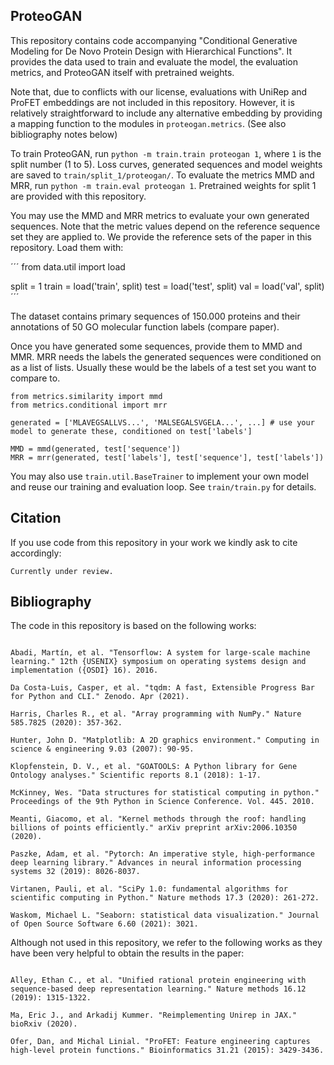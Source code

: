 ## ProteoGAN
This repository contains code accompanying "Conditional Generative Modeling for De Novo Protein Design with Hierarchical Functions". It provides the data used to train and evaluate the model, the evaluation metrics, and ProteoGAN itself with pretrained weights.

Note that, due to conflicts with our license, evaluations with UniRep and ProFET embeddings are not included in this repository. However, it is relatively straightforward to include any alternative embedding by providing a mapping function to the modules in `proteogan.metrics`. (See also bibliography notes below)

To train ProteoGAN, run `python -m train.train proteogan 1`, where `1` is the split number (1 to 5). Loss curves, generated sequences and model weights are saved to `train/split_1/proteogan/`. To evaluate the metrics MMD and MRR, run `python -m train.eval proteogan 1`. Pretrained weights for split 1 are provided with this repository.

You may use the MMD and MRR metrics to evaluate your own generated sequences. Note that the metric values depend on the reference sequence set they are applied to. We provide the reference sets of the paper in this repository. Load them with:

´´´
from data.util import load

split = 1
train = load('train', split)
test = load('test', split)
val = load('val', split)
´´´

The dataset contains primary sequences of 150.000 proteins and their annotations of 50 GO molecular function labels (compare paper).

Once you have generated some sequences, provide them to MMD and MMR. MRR needs the labels the generated sequences were conditioned on as a list of lists. Usually these would be the labels of a test set you want to compare to.

```
from metrics.similarity import mmd
from metrics.conditional import mrr

generated = ['MLAVEGSALLVS...', 'MALSEGALSVGELA...', ...] # use your model to generate these, conditioned on test['labels']

MMD = mmd(generated, test['sequence'])
MRR = mrr(generated, test['labels'], test['sequence'], test['labels'])

```

You may also use `train.util.BaseTrainer` to implement your own model and reuse our training and evaluation loop. See `train/train.py` for details.


## Citation
If you use code from this repository in your work we kindly ask to cite accordingly:
```
Currently under review.
```


## Bibliography

The code in this repository is based on the following works:

```

Abadi, Martín, et al. "Tensorflow: A system for large-scale machine learning." 12th {USENIX} symposium on operating systems design and implementation ({OSDI} 16). 2016.

Da Costa-Luis, Casper, et al. "tqdm: A fast, Extensible Progress Bar for Python and CLI." Zenodo. Apr (2021).

Harris, Charles R., et al. "Array programming with NumPy." Nature 585.7825 (2020): 357-362.

Hunter, John D. "Matplotlib: A 2D graphics environment." Computing in science & engineering 9.03 (2007): 90-95.

Klopfenstein, D. V., et al. "GOATOOLS: A Python library for Gene Ontology analyses." Scientific reports 8.1 (2018): 1-17.

McKinney, Wes. "Data structures for statistical computing in python." Proceedings of the 9th Python in Science Conference. Vol. 445. 2010.

Meanti, Giacomo, et al. "Kernel methods through the roof: handling billions of points efficiently." arXiv preprint arXiv:2006.10350 (2020).

Paszke, Adam, et al. "Pytorch: An imperative style, high-performance deep learning library." Advances in neural information processing systems 32 (2019): 8026-8037.

Virtanen, Pauli, et al. "SciPy 1.0: fundamental algorithms for scientific computing in Python." Nature methods 17.3 (2020): 261-272.

Waskom, Michael L. "Seaborn: statistical data visualization." Journal of Open Source Software 6.60 (2021): 3021.

```

Although not used in this repository, we refer to the following works as they have been very helpful to obtain the results in the paper:

```

Alley, Ethan C., et al. "Unified rational protein engineering with sequence-based deep representation learning." Nature methods 16.12 (2019): 1315-1322.

Ma, Eric J., and Arkadij Kummer. "Reimplementing Unirep in JAX." bioRxiv (2020).

Ofer, Dan, and Michal Linial. "ProFET: Feature engineering captures high-level protein functions." Bioinformatics 31.21 (2015): 3429-3436.

```
